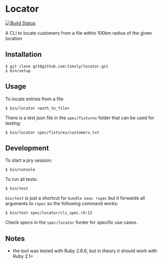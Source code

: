 # Locator

[![Build Status](https://travis-ci.org/timsly/locator.svg?branch=main)](https://travis-ci.org/timsly/locator)

A CLI to locate customers from a file within 100km radius of the given location

## Installation

    $ git clone git@github.com:timsly/locator.git
    $ bin/setup

## Usage

To locate entries from a file:

    $ bin/locator <path_to_file>

There is a test json file in the `spec/fixtures` folder that can be used for testing:

    $ bin/locator spec/fixtures/customers.txt

## Development

To start a pry session:

    $ bin/console

To run all tests:

    $ bin/test

`bin/test` is just a shortcut for `bundle exec rspec` but it forwards all arguments to `rspec`
so the following command works:

    $ bin/test spec/locator/cli_spec.rb:12

Check specs in the `spec/locator` forder for specific use cases.

## Notes

* the tool was tested with Ruby 2.6.6, but in theory it should work with Ruby 2.1+